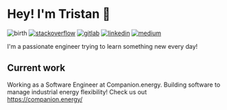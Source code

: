 # Hey! I'm Tristan 👋

![birth](https://img.shields.io/badge/v1-August%202000-orange?style=for-the-badge)
[![stackoverflow](https://img.shields.io/badge/-stackoverflow-F58025?style=for-the-badge&logo=stackoverflow&logoColor=white&link=https%3A%2F%2Fstackoverflow.com%2Fusers%2F11750453%2Ftrisma)](https://stackoverflow.com/users/11750453/trisma)
[![gitlab](https://img.shields.io/badge/-gitlab-FCA121?style=for-the-badge&logo=gitlab&logoColor=white&link=https%3A%2F%2Fgitlab.com%2FTristanVermeesch)](https://gitlab.com/TristanVermeesch)
[![linkedin](https://img.shields.io/badge/-linkedin-0A66C2?style=for-the-badge&logo=linkedin&logoColor=white&link=https%3A%2F%2Fwww.linkedin.com%2Fin%2Ftristanvermeesch%2F)](https://www.linkedin.com/in/tristanvermeesch/)
[![medium](https://img.shields.io/badge/-medium-000000?style=for-the-badge&logo=medium&logoColor=white&link=https%3A%2F%2Fmedium.com%2F%40tristanvermeesch)](https://medium.com/@tristanvermeesch)

I'm a passionate engineer trying to learn something new every day!

## Current work

Working as a Software Engineer at Companion.energy. Building software to manage industrial energy flexibility! Check us out https://companion.energy/
